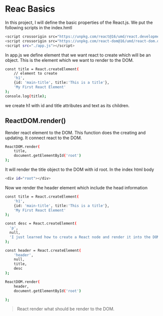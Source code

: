 # Reac Basics
In this project, I will define the basic properties of the React.js.
We put the following scripts in the index.hmtl
```sh
<script crossorigin src="https://unpkg.com/react@16/umd/react.development.js"></script>
<script crossorigin src="https://unpkg.com/react-dom@16/umd/react-dom.development.js"></script>
<script src="./app.js"></script>
```
In app.js we define element that we want react to create which will be an object. This is the element which we want to render to the DOM.
```sh
const title = React.createElement(
    // element to create
    'h1',
    {id: 'main-title', title:'This is a title'},
    'My First React Element'
);
console.log(title);
```
we create h1 with id and title attributes and text as its children.

## ReactDOM.render()
Render react element to the DOM. This function does the creating and updating. It connect react to the DOM.

```sh
ReactDOM.render(
    title,
    document.getElementById('root')
);
```
It will render the title object to the DOM with id root.
In the index html body
```sh
<div id="root"></div>
```
Now we render the header element which include the head information

```sh
const title = React.createElement(   
    'h1',
    {id: 'main-title', title:'This is a title'},
    'My First React Element'
);

const desc = React.createElement(
  'p',
  null,  
  'I just learned how to create a React node and render it into the DOM.'
);

const header = React.createElement(
    'header',
    null,
    title,
    desc
);

ReactDOM.render(
    header,
    document.getElementById('root')

);
```
> React render what should be render to the DOM.